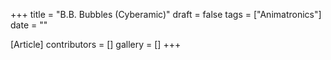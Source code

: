 +++
title = "B.B. Bubbles (Cyberamic)"
draft = false
tags = ["Animatronics"]
date = ""

[Article]
contributors = []
gallery = []
+++